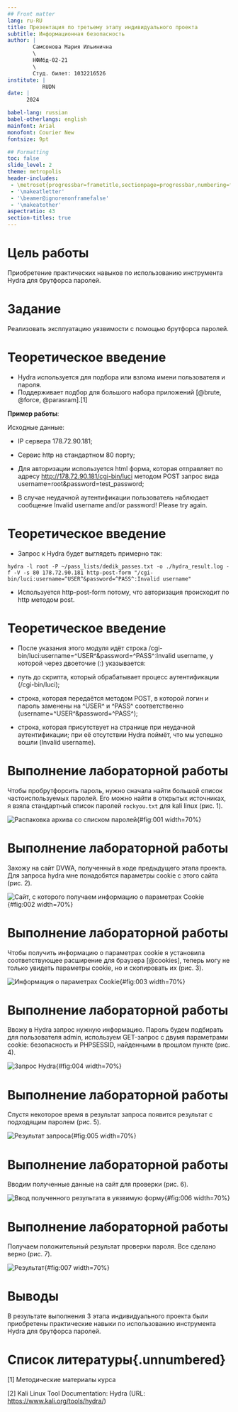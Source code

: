 ```yaml
---
## Front matter
lang: ru-RU
title: Презентация по третьему этапу индивидуального проекта
subtitle: Информационная безопасность
author: |
        Самсонова Мария Ильинична
        \        
        НФИбд-02-21
        \
        Студ. билет: 1032216526
institute: |
           RUDN
date: |
      2024

babel-lang: russian
babel-otherlangs: english
mainfont: Arial
monofont: Courier New
fontsize: 9pt

## Formatting
toc: false
slide_level: 2
theme: metropolis
header-includes: 
 - \metroset{progressbar=frametitle,sectionpage=progressbar,numbering=fraction}
 - '\makeatletter'
 - '\beamer@ignorenonframefalse'
 - '\makeatother'
aspectratio: 43
section-titles: true
---
```



# Цель работы

Приобретение практических навыков по использованию инструмента Hydra для брутфорса паролей.

# Задание

Реализовать эксплуатацию уязвимости с помощью брутфорса паролей.

# Теоретическое введение

- Hydra используется для подбора или взлома имени пользователя и пароля.
- Поддерживает подбор для большого набора приложений [@brute, @force, @parasram].[1]

**Пример работы**:

Исходные данные:

- IP сервера 178.72.90.181;

- Сервис http на стандартном 80 порту;

- Для авторизации используется html форма, которая отправляет по адресу http://178.72.90.181/cgi-bin/luci методом POST запрос вида username=root&password=test_password;

- В случае неудачной аутентификации пользователь наблюдает сообщение Invalid username and/or password! Please try again.

# Теоретическое введение

- Запрос к Hydra будет выглядеть примерно так:

`hydra -l root -P ~/pass_lists/dedik_passes.txt -o ./hydra_result.log -f -V -s 80 178.72.90.181 http-post-form "/cgi-bin/luci:username=^USER^&password=^PASS^:Invalid username"`

- Используется http-post-form потому, что авторизация происходит по http методом post.

# Теоретическое введение

- После указания этого модуля идёт строка /cgi-bin/luci:username=^USER^&password=^PASS^:Invalid username, у которой через двоеточие (:) указывается:

- путь до скрипта, который обрабатывает процесс аутентификации (/cgi-bin/luci);

- строка, которая передаётся методом POST, в которой логин и пароль заменены на ^USER^ и ^PASS^ соответственно (username=^USER^&password=^PASS^);

- строка, которая присутствует на странице при неудачной аутентификации; при её отсутствии Hydra поймёт, что мы успешно вошли (Invalid username).


# Выполнение лабораторной работы

 Чтобы пробрутфорсить пароль, нужно сначала найти большой список частоиспользуемых паролей. Его можно найти в открытых источниках, я взяла стандартный список паролей `rockyou.txt` для kali linux (рис. 1).

![Распаковка архива со списком паролей](image/1.PNG){#fig:001 width=70%}

# Выполнение лабораторной работы

Захожу на сайт DVWA, полученный в ходе предыдущего этапа проекта. Для запроса hydra мне понадобятся параметры cookie с этого сайта (рис. 2).
 
![Сайт, с которого получаем информацию о параметрах Cookie](image/2.PNG){#fig:002 width=70%}

# Выполнение лабораторной работы

Чтобы получить информацию о параметрах cookie я установила соответствующее расширение для браузера [@cookies], теперь могу не только увидеть параметры cookie, но и скопировать их (рис. 3).

![Информация о параметрах Cookie](image/3.PNG){#fig:003 width=70%}

# Выполнение лабораторной работы

Ввожу в Hydra запрос нужную информацию. Пароль будем подбирать для пользователя admin, используем GET-запрос с двумя параметрами cookie: безопасность и PHPSESSID, найденными в прошлом пункте (рис. 4).

![Запрос Hydra](image/4.PNG){#fig:004 width=70%}

# Выполнение лабораторной работы

Спустя некоторое время в результат запроса появится результат с подходящим паролем (рис. 5).

![Результат запроса](image/5.PNG){#fig:005 width=70%}

# Выполнение лабораторной работы

Вводим полученные данные на сайт для проверки (рис. 6).

![Ввод полученного результата в уязвимую форму](image/6.PNG){#fig:006 width=70%}

# Выполнение лабораторной работы

Получаем положительный результат проверки пароля. Все сделано верно (рис. 7).

![Результат](image/7.PNG){#fig:007 width=70%}

# Выводы

В результате выполнения 3 этапа индивидуального проекта были приобретены практические навыки по использованию инструмента Hydra для брутфорса паролей.

# Список литературы{.unnumbered}

[1] Методические материалы курса

[2] Kali Linux Tool Documentation: Hydra (URL: https://www.kali.org/tools/hydra/)